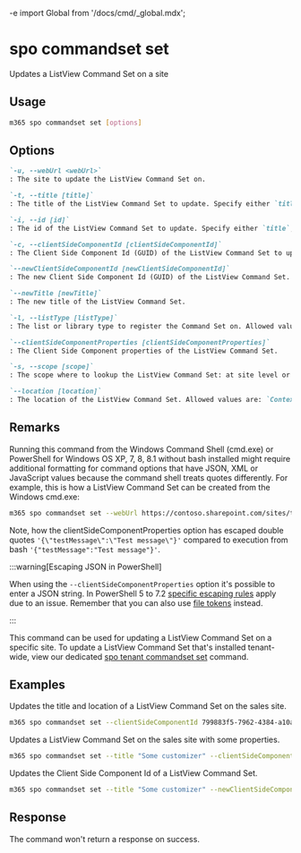 -e <!-- DISCLAIMER: All secrets, passwords, and sensitive values in this document are examples only and not real credentials. -->
import Global from '/docs/cmd/_global.mdx';

# spo commandset set

Updates a ListView Command Set on a site

## Usage

```sh
m365 spo commandset set [options]
```

## Options

```md definition-list
`-u, --webUrl <webUrl>`
: The site to update the ListView Command Set on.

`-t, --title [title]`
: The title of the ListView Command Set to update. Specify either `title`, `id`or `clientSideComponentId`.

`-i, --id [id]`
: The id of the ListView Command Set to update. Specify either `title`, `id`or `clientSideComponentId`.

`-c, --clientSideComponentId [clientSideComponentId]`
: The Client Side Component Id (GUID) of the ListView Command Set to update. Specify either `title`, `id`or `clientSideComponentId`.

`--newClientSideComponentId [newClientSideComponentId]`
: The new Client Side Component Id (GUID) of the ListView Command Set.

`--newTitle [newTitle]`
: The new title of the ListView Command Set.

`-l, --listType [listType]`
: The list or library type to register the Command Set on. Allowed values are: `List`, `Library` or `SitePages`.

`--clientSideComponentProperties [clientSideComponentProperties]`
: The Client Side Component properties of the ListView Command Set.

`-s, --scope [scope]`
: The scope where to lookup the ListView Command Set: at site level or web level. Allowed values are: `Site`, `Web`, `All`. Defaults to `All`.

`--location [location]`
: The location of the ListView Command Set. Allowed values are: `ContextMenu`, `CommandBar` or `Both`.
```

<Global />

## Remarks

Running this command from the Windows Command Shell (cmd.exe) or PowerShell for Windows OS XP, 7, 8, 8.1 without bash installed might require additional formatting for command options that have JSON, XML or JavaScript values because the command shell treats quotes differently. For example, this is how a ListView Command Set can be created from the Windows cmd.exe:

```sh
m365 spo commandset set --webUrl https://contoso.sharepoint.com/sites/test --title "CLI Commandset" --location "Both" --listType "List" --clientSideComponentProperties '{\"testMessage\":\"Test message\"}'
```

Note, how the clientSideComponentProperties option has escaped double quotes `'{\"testMessage\":\"Test message\"}'` compared to execution from bash `'{"testMessage":"Test message"}'`.

:::warning[Escaping JSON in PowerShell]

When using the `--clientSideComponentProperties` option it's possible to enter a JSON string. In PowerShell 5 to 7.2 [specific escaping rules](./../../../user-guide/using-cli.mdx#escaping-double-quotes-in-powershell) apply due to an issue. Remember that you can also use [file tokens](./../../../user-guide/using-cli.mdx#EXAMPLE_SECRET_VALUE_PLACEHOLDER) instead.

:::

This command can be used for updating a ListView Command Set on a specific site. To update a ListView Command Set that's installed tenant-wide, view our dedicated [spo tenant commandset set](../tenant/tenant-commandset-set.mdx) command.

## Examples

Updates the title and location of a ListView Command Set on the sales site.

```sh
m365 spo commandset set --clientSideComponentId 799883f5-7962-4384-a10a-105adaec6ffc --newTitle "Some new title" --location Both --webUrl https://contoso.sharepoint.com/sites/sales --scope Site
```

Updates a ListView Command Set on the sales site with some properties.

```sh
m365 spo commandset set --title "Some customizer" --clientSideComponentProperties '{ "someProperty": "Some value" }' --webUrl https://contoso.sharepoint.com/sites/sales --scope Site
```

Updates the Client Side Component Id of a ListView Command Set.

```sh
m365 spo commandset set --title "Some customizer" --newClientSideComponentId b2c5faf3-638f-44ae-bfde-1730d94283bf --webUrl https://contoso.sharepoint.com/sites/sales
```

## Response

The command won't return a response on success.
